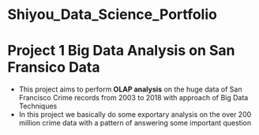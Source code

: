 # Shiyou_Data_Science_Portfolio

# Project 1 Big Data Analysis on San Fransico Data
* This project aims to perform **OLAP analysis** on the huge data of San Francisco Crime records from 2003 to 2018 with approach of Big Data Techniques
* In this project we basically do some exportary analysis on the over 200 million crime data with a pattern of answering some important question 

